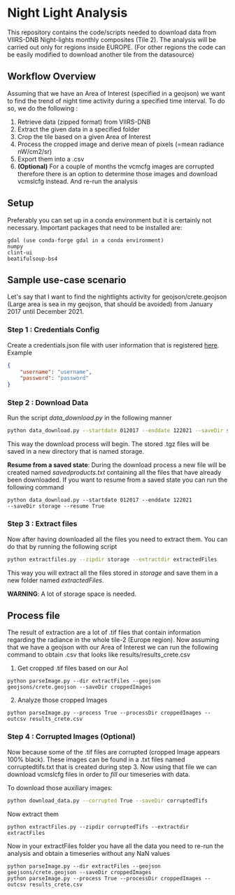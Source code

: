 # Night Light Analysis
This repository contains the code/scripts needed to download data from VIIRS-DNB Night-lights monthly composites (Tile 2). The analysis will be carried out only for regions inside EUROPE. (For other regions the code can be easily modified to download another tile from the datasource)

## Workflow Overview
Assuming that we have an Area of Interest (specified in a geojson) we want to find the trend of night time activity during a specified time interval. To do so, we do the following :
1. Retrieve data (zipped format) from VIIRS-DNB
2. Extract the given data in a specified folder
3. Crop the tile based on a given Area of Interest
4. Process the cropped image and derive mean of pixels (=mean radiance nW/cm2/sr) 
5. Export them into a .csv
6. **(Optional)** For a couple of months the vcmcfg images are corrupted therefore there is an option to determine those images and download vcmslcfg instead. And re-run the analysis

## Setup
Preferably you can set up in a conda environment but it is certainly not necessary. Important packages that need to be installed are:
```
gdal (use conda-forge gdal in a conda environment)
numpy
clint-ui
beatifulsoup-bs4
```

## Sample use-case scenario
Let's say that I want to find the nightlights activity for geojson/crete.geojson (Large area is sea in my geojson, that should be avoided) from January 2017 until December 2021.

### Step 1 : Credentials Config
Create a credentials.json file with user information that is registered [here](https://eogauth.mines.edu/auth/realms/master/protocol/openid-connect/auth?response_type=code&scope=email%20openid&client_id=eogdata_oidc&state=VaWVV-zqgTp7CuL5heI6lnRSJzo&redirect_uri=https%3A%2F%2Feogdata.mines.edu%2Feog%2Foauth2callback&nonce=4gZPvWOSxjKvNbCH4M197UjtrfiusZgiyXdzQU4iyYQ).
Example
```json
{
    "username": "username", 
    "password": "password"
}
```

### Step 2 : Download Data
Run the script *data_download.py* in the following manner
```bash
python data_download.py --startdate 012017 --enddate 122021 --saveDir storage
```
This way the download process will begin. The stored .tgz files will be saved in a new directory that is named storage.


**Resume from a saved state**: 
During the download process a new file will be created named *savedproducts.txt* containing all the files that have already been downloaded. If you want to resume from a saved state you can run the following command
```
python data_download.py --startdate 012017 --enddate 122021
--saveDir storage --resume True
```

### Step 3 : Extract files
Now after having downloaded all the files you need to extract them. You can do that by running the following script
```bash
python extractfiles.py --zipdir storage --extractdir extractedFiles
```
This way you will extract all the files stored in *storage* and save them in a new folder named *extractedFiles*. 


**WARNING**: A lot of storage space is needed.

## Process file
The result of extraction are a lot of .tif files that contain information regarding the radiance in the whole tile-2 (Europe region). Now assuming that we have a geojson with our Area of Interest we can run the following command to obtain .csv that looks like results/results_crete.csv

1. Get cropped .tif files based on our AoI
```
python parseImage.py --dir extractFiles --geojson geojsons/crete.geojson --saveDir croppedImages
```

2. Analyze those cropped Images
```
python parseImage.py --process True --processDir croppedImages --outcsv results_crete.csv
```


### Step 4 : Corrupted Images (Optional)
Now because some of the .tif files are corrupted (cropped Image appears 100% black). These images can be found in a .txt files named corruptedtifs.txt that is created during step 3. Now using that file we can download vcmslcfg files in order to *fill* our timeseries with data.

To download those auxiliary images:
```bash
python download_data.py --corrupted True --saveDir corruptedTifs
```

Now extract them
```
python extractFiles.py --zipdir corruptedTifs --extractdir extractFiles
```

Now in your extractFiles folder you have all the data you need to re-run  the analysis and obtain a timeseries without any NaN values

```
python parseImage.py --dir extractFiles --geojson geojsons/crete.geojson --saveDir croppedImages
python parseImage.py --process True --processDir croppedImages --outcsv results_crete.csv
```

 